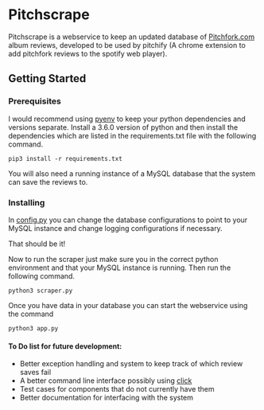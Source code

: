 # Pitchscrape 

Pitchscrape is a webservice to keep an updated database of 
[Pitchfork.com](www.pitchfork.com) album reviews, developed to be used
by pitchify (A chrome extension to add 
pitchfork reviews to the spotify web player).

## Getting Started


### Prerequisites

I would recommend using [pyenv](https://github.com/pyenv/pyenv) to keep
your python dependencies and versions separate. Install a 3.6.0 version of 
python and then install the dependencies which are listed in the 
requirements.txt file with the following command. 

```
pip3 install -r requirements.txt
```

You will also need a running instance of a MySQL database that the system
can save the reviews to. 

### Installing

In [config.py](./pitchscrape/core/config.py) you can change the database 
configurations to point to your MySQL instance and change logging 
configurations if necessary. 

That should be it!

Now to run the scraper just make sure you in the correct python environment
and that your MySQL instance is running. Then run the following command.

```
python3 scraper.py
```

Once you have data in your database you can start the webservice 
using the command 

```
python3 app.py
```

#### To Do list for future development:
* Better exception handling and system to keep track of which review saves fail
* A better command line interface possibly using [click](click.pocoo.org/5/)
* Test cases for components that do not currently have them
* Better documentation for interfacing with the system


